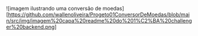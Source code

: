 
![imagem ilustrando uma conversão de moedas][https://github.com/wallenoliveira/Progeto01ConversorDeMoedas/blob/main/src/img/imagem%20capa%20readme%20do%201%C2%BA%20challenger%20backend.png]



 
 
